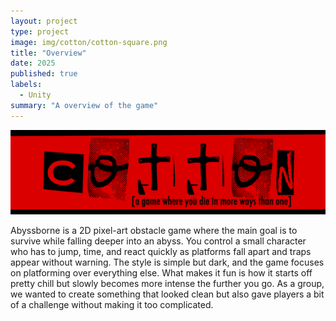 ```yaml
---
layout: project
type: project
image: img/cotton/cotton-square.png
title: "Overview"
date: 2025
published: true
labels:
  - Unity
summary: "A overview of the game"
---
```


<img class="img-fluid" src="../img/cotton/cotton-header.png">

Abyssborne is a 2D pixel-art obstacle game where the main goal is to survive while falling deeper into an abyss. You control a small character who has to jump, time, and react quickly as platforms fall apart and traps appear without warning. The style is simple but dark, and the game focuses on platforming over everything else. What makes it fun is how it starts off pretty chill but slowly becomes more intense the further you go. As a group, we wanted to create something that looked clean but also gave players a bit of a challenge without making it too complicated.
